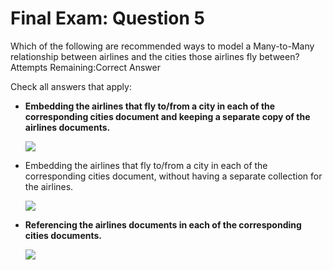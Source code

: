# Final Exam: Question 5

Which of the following are recommended ways to model a Many-to-Many relationship between airlines and the cities those airlines fly between?
Attempts Remaining:Correct Answer

Check all answers that apply:

- **Embedding the airlines that fly to/from a city in each of the corresponding cities document and keeping a separate copy of the airlines documents.**

    ![](https://university-courses.s3.amazonaws.com/M320/m320-final-many-to-many-1.png)

- Embedding the airlines that fly to/from a city in each of the corresponding cities document, without having a separate collection for the airlines.

    ![](https://university-courses.s3.amazonaws.com/M320/m320-final-many-to-many-3.png)

- **Referencing the airlines documents in each of the corresponding cities documents.**

    ![](https://university-courses.s3.amazonaws.com/M320/m320-final-many-to-many-2.png)
